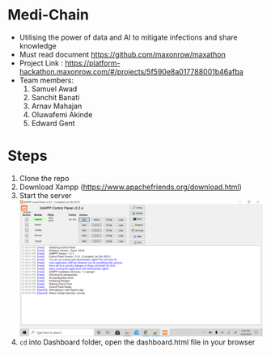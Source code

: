 # Medi-Chain
- Utilising the power of data and AI to mitigate infections and share knowledge
- Must read document https://github.com/maxonrow/maxathon
- Project Link : https://platform-hackathon.maxonrow.com/#/projects/5f590e8a017788001b46afba
- Team members:
  1. Samuel Awad
  2. Sanchit Banati
  3. Arnav Mahajan
  4. Oluwafemi Akinde
  5. Edward Gent

# Steps

1. Clone the repo
2. Download Xampp (https://www.apachefriends.org/download.html)
3.  Start the server ![Start the server](https://github.com/maxathon2020/Medi-Chain/blob/master/Dashboard/assets/xampp.png)
4. `cd` into Dashboard folder, open the dashboard.html file in your browser
